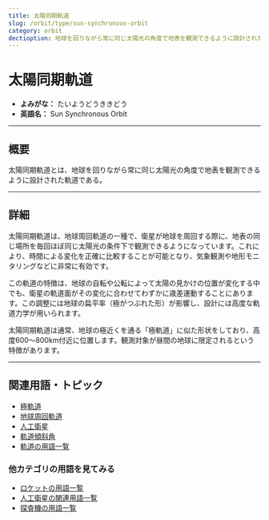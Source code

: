 ```yaml
---
title: 太陽同期軌道
slug: /orbit/type/sun-synchronous-orbit
category: orbit
dectioption: 地球を回りながら常に同じ太陽光の角度で地表を観測できるように設計された軌道である太陽同期軌道の意味・定義・内容について解説します．
---
```


# 太陽同期軌道

- **よみがな：** たいようどうききどう  
- **英語名：** Sun Synchronous Orbit  

---

## 概要

太陽同期軌道とは、地球を回りながら常に同じ太陽光の角度で地表を観測できるように設計された軌道である。

---

## 詳細

太陽同期軌道は、地球周回軌道の一種で、衛星が地球を周回する際に、地表の同じ場所を毎回ほぼ同じ太陽光の条件下で観測できるようになっています。これにより、時間による変化を正確に比較することが可能となり、気象観測や地形モニタリングなどに非常に有効です。

この軌道の特徴は、地球の自転や公転によって太陽の見かけの位置が変化する中でも、衛星の軌道面がその変化に合わせてわずかに歳差運動することにあります。この調整には地球の扁平率（極がつぶれた形）が影響し、設計には高度な軌道力学が用いられます。

太陽同期軌道は通常、地球の極近くを通る「極軌道」に似た形状をしており、高度600〜800km付近に位置します。観測対象が昼間の地球に限定されるという特徴があります。

---

## 関連用語・トピック

- [極軌道](/docs/orbit/type/polar-orbit)
- [地球周回軌道](/docs/orbit/type/geocentric-orbit)
- [人工衛星](/docs/satellite/satellite)
- [軌道傾斜角](/docs/orbit/mechanics/inclination)
- [軌道の用語一覧](/docs/category/orbit)

### 他カテゴリの用語を見てみる
- [ロケットの用語一覧](/docs/category/rocket)
- [人工衛星の関連用語一覧](/docs/category/satellite)
- [探査機の用語一覧](/docs/category/explorer)
